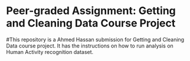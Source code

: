 # Peer-graded Assignment: Getting and Cleaning Data Course Project
#This repository is a Ahmed Hassan submission for Getting and Cleaning Data course project. It has the instructions on how to run analysis on Human Activity recognition dataset.

